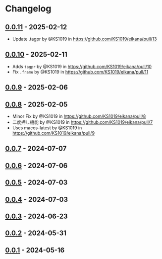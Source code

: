# Changelog

## [0.0.11](https://github.com/KS1019/eikana/compare/0.0.10...0.0.11) - 2025-02-12
- Update .tagpr by @KS1019 in https://github.com/KS1019/eikana/pull/13

## [0.0.10](https://github.com/KS1019/eikana/compare/0.0.9...0.0.10) - 2025-02-11
- Adds `tagpr` by @KS1019 in https://github.com/KS1019/eikana/pull/10
- Fix `.frame` by @KS1019 in https://github.com/KS1019/eikana/pull/11

## [0.0.9](https://github.com/KS1019/eikana/compare/0.0.8...0.0.9) - 2025-02-06

## [0.0.8](https://github.com/KS1019/eikana/compare/0.0.7...0.0.8) - 2025-02-05
- Minor Fix by @KS1019 in https://github.com/KS1019/eikana/pull/8
- 二度押し機能 by @KS1019 in https://github.com/KS1019/eikana/pull/7
- Uses macos-latest by @KS1019 in https://github.com/KS1019/eikana/pull/9

## [0.0.7](https://github.com/KS1019/eikana/compare/0.0.6...0.0.7) - 2024-07-07

## [0.0.6](https://github.com/KS1019/eikana/compare/0.0.5...0.0.6) - 2024-07-06

## [0.0.5](https://github.com/KS1019/eikana/compare/0.0.4...0.0.5) - 2024-07-03

## [0.0.4](https://github.com/KS1019/eikana/compare/0.0.3...0.0.4) - 2024-07-03

## [0.0.3](https://github.com/KS1019/eikana/compare/0.0.2...0.0.3) - 2024-06-23

## [0.0.2](https://github.com/KS1019/eikana/compare/0.0.1...0.0.2) - 2024-05-31

## [0.0.1](https://github.com/KS1019/eikana/commits/0.0.1) - 2024-05-16
